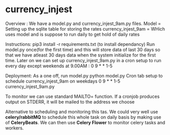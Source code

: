 # currency_injest

Overview :
We have a model.py and currency_injest_9am.py files.
  Model = Setting up the sqlite table for storing the rates
  currency_injest_9am = WHich uses model and is suppose to run daily to get hold of daily rates
  
Instructions:
  pip3 install -r requirements.txt (to install dependancy)
  Run model.py once(for the first time) and this will store data of last 30 days so that we have atleast 30 days data when the system       initialize for the first time.
  Later on we can set up currency_injest_9am.py in a cron setup to run every day except weekends at 9.00AM : 0 9 * * 1-5
  
Deployment:
  As a one off, run model.py
    python model.py
  Cron tab setup to schedule currency_injest_9am on weekdays
    0 9 * * 1-5 currency_injest_9am.py
    
  To monitor we can use standard MAILTO= function. If a cronjob produces output on STDERR, it will be mailed to the address we choose

Alternative to scheduling and monitoring this tas.
  We could very well use <b>celery/rabbitMQ</b> to schedule this whole task on daily basis by making use of <b>CeleryBeats</b>.
  We can then use <b>Celery Flower</b> to monitor celery tasks and workers.
